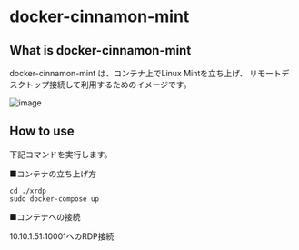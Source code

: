 # docker-cinnamon-mint

## What is docker-cinnamon-mint

docker-cinnamon-mint は、コンテナ上でLinux Mintを立ち上げ、
リモートデスクトップ接続して利用するためのイメージです。

![image](https://user-images.githubusercontent.com/12976488/166152739-c0b51d54-af63-4a8d-bd1c-100f50020b3c.png)

## How to use

下記コマンドを実行します。

■コンテナの立ち上げ方
```
cd ./xrdp
sudo docker-compose up
```

■コンテナへの接続

10.10.1.51:10001へのRDP接続

